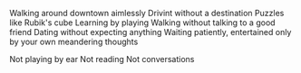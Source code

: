 Walking around downtown aimlessly
Drivint without a destination
Puzzles like Rubik's cube
Learning by playing
Walking without talking to a good friend
Dating without expecting anything
Waiting patiently, entertained only by your own meandering thoughts

Not playing by ear
Not reading
Not conversations
